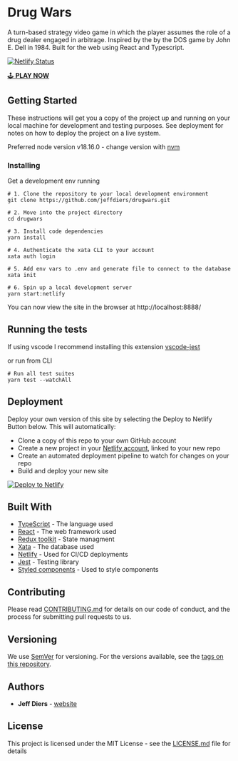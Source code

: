 # Drug Wars

A turn-based strategy video game in which the player assumes the role of a drug dealer engaged in arbitrage. Inspired by the by the DOS game by John E. Dell in 1984. Built for the web using React and Typescript.

[![Netlify Status](https://api.netlify.com/api/v1/badges/fad6792e-1c44-44db-bd79-ea74b42b0f89/deploy-status)](https://app.netlify.com/sites/drug-wars/deploys/)

[:joystick: **PLAY NOW**](https://drug-wars.netlify.app/)

## Getting Started

These instructions will get you a copy of the project up and running on your local machine for development and testing purposes. See deployment for notes on how to deploy the project on a live system.

Preferred node version v18.16.0 - change version with [nvm](https://github.com/nvm-sh/nvm)

### Installing

Get a development env running

```
# 1. Clone the repository to your local development environment
git clone https://github.com/jeffdiers/drugwars.git

# 2. Move into the project directory
cd drugwars

# 3. Install code dependencies
yarn install

# 4. Authenticate the xata CLI to your account
xata auth login

# 5. Add env vars to .env and generate file to connect to the database
xata init

# 6. Spin up a local development server
yarn start:netlify
```

You can now view the site in the browser at http://localhost:8888/

## Running the tests

If using vscode I recommend installing this extension [vscode-jest](https://marketplace.visualstudio.com/items?itemName=Orta.vscode-jest)

or run from CLI

```
# Run all test suites
yarn test --watchAll
```

## Deployment

Deploy your own version of this site by selecting the Deploy to Netlify Button below. This will automatically:

- Clone a copy of this repo to your own GitHub account
- Create a new project in your [Netlify account](https://app.netlify.com/?utm_medium=social&utm_source=github&utm_campaign=devex&utm_content=devex-examples), linked to your new repo
- Create an automated deployment pipeline to watch for changes on your repo
- Build and deploy your new site

[![Deploy to Netlify](https://www.netlify.com/img/deploy/button.svg)](https://app.netlify.com/start/deploy?repository=https://github.com/jeffdiers/drugwars)

## Built With

- [TypeScript](https://www.typescriptlang.org/) - The language used
- [React](https://react.dev/) - The web framework used
- [Redux toolkit](https://redux-toolkit.js.org/) - State managment
- [Xata](https://xata.io/) - The database used
- [Netlify](https://www.netlify.com/) - Used for CI/CD deployments
- [Jest](https://jestjs.io/) - Testing library
- [Styled components](https://styled-components.com/) - Used to style components

## Contributing

Please read [CONTRIBUTING.md](CONTRIBUTTING.md) for details on our code of conduct, and the process for submitting pull requests to us.

## Versioning

We use [SemVer](http://semver.org/) for versioning. For the versions available, see the [tags on this repository](https://github.com/jeffdiers/drugwars/tags).

## Authors

- **Jeff Diers** - [website](https://jeffdiers.com/)

## License

This project is licensed under the MIT License - see the [LICENSE.md](LICENSE.md) file for details
